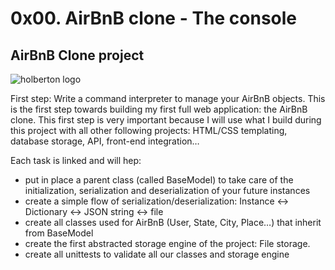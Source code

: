 # 0x00. AirBnB clone - The console

## AirBnB Clone project


![holberton logo](https://s3.amazonaws.com/alx-intranet.hbtn.io/uploads/medias/2018/6/65f4a1dd9c51265f49d0.png?X-Amz-Algorithm=AWS4-HMAC-SHA256&X-Amz-Credential=AKIARDDGGGOUSBVO6H7D%2F20230508%2Fus-east-1%2Fs3%2Faws4_request&X-Amz-Date=20230508T081543Z&X-Amz-Expires=86400&X-Amz-SignedHeaders=host&X-Amz-Signature=c9987238244ae5cf57cf132fdeca988412178a24702f899d6f3660649c7de9a9])

First step: Write a command interpreter to manage your AirBnB objects.
This is the first step towards building my first full web application: the AirBnB clone. This first step is very important because I  will use what I build during this project with all other following projects: HTML/CSS templating, database storage, API, front-end integration…

Each task is linked and will hep:

- put in place a parent class (called BaseModel) to take care of the initialization, serialization and deserialization of your future instances
- create a simple flow of serialization/deserialization: Instance <-> Dictionary <-> JSON string <-> file
- create all classes used for AirBnB (User, State, City, Place…) that inherit from BaseModel
- create the first abstracted storage engine of the project: File storage.
- create all unittests to validate all our classes and storage engine


